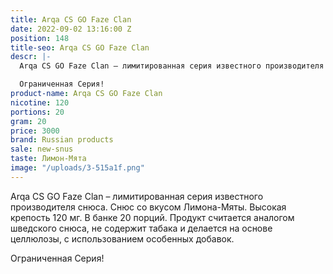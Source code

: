 ```yaml
---
title: Arqa CS GO Faze Clan
date: 2022-09-02 13:16:00 Z
position: 148
title-seo: Arqa CS GO Faze Clan
descr: |-
  Arqa CS GO Faze Clan – лимитированная серия известного производителя снюса. Снюс со вкусом голубики и черники. Высокая крепость 120 мг. В банке 20 порций. Продукт считается аналогом шведского снюса, не содержит табака и делается на основе целлюлозы, с использованием особенных добавок.

  Ограниченная Серия!
product-name: Arqa CS GO Faze Clan
nicotine: 120
portions: 20
gram: 20
price: 3000
brand: Russian products
sale: new-snus
taste: Лимон-Мята
image: "/uploads/3-515a1f.png"
---
```


Arqa CS GO Faze Clan – лимитированная серия известного производителя снюса. Снюс со вкусом Лимона-Мяты. Высокая крепость 120 мг. В банке 20 порций. Продукт считается аналогом шведского снюса, не содержит табака и делается на основе целлюлозы, с использованием особенных добавок.

Ограниченная Серия!